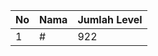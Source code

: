 | No | Nama            | Jumlah Level |
|----|-----------------|--------------|
| 1  | #    |    922        |

